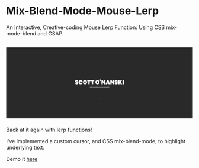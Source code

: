 
# Mix-Blend-Mode-Mouse-Lerp

An Interactive, Creative-coding Mouse Lerp Function: Using CSS mix-mode-blend and GSAP.

![screen-cap](https://raw.githubusercontent.com/scottonanski/mix-blend-mode-mouse-lerp/main/images/screen-cap.png)
---

Back at it again with lerp functions!

I've implemented a custom cursor, and CSS mix-blend-mode, to highlight underlying text.

Demo it [here](https://scottonanski.github.io/mix-blend-mode-mouse-lerp/)

